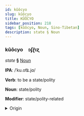 ```yaml
---
id: kûôcyo
slug: kûôcyo
title: KÛÔCYO
sidebar_position: 218
tags: [kûôcyo, Noun, Sino-Tibetan]
description: state § Noun
---
```


### kûôcyo&emsp;<span kind="abugida">ɔʄɽ̄ıɀ</span>

*state* **§** [Noun](../../tags/Noun)

**IPA**: /ˈku.ot͡ɕ.jɑ/

**Verb**: to be a state/polity

**Noun**: state/polity

**Modifier**: state/polity-related

<details>
    <summary>Origin</summary>
    Mandarin 國家 guójiā /ku̯ɔ.tɕja/<br/>
    <em>Sino-Tibetan Language Family</em>
</details>
